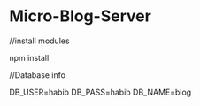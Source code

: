 # Micro-Blog-Server

//install modules 

npm install

//Database info

DB_USER=habib
DB_PASS=habib
DB_NAME=blog
